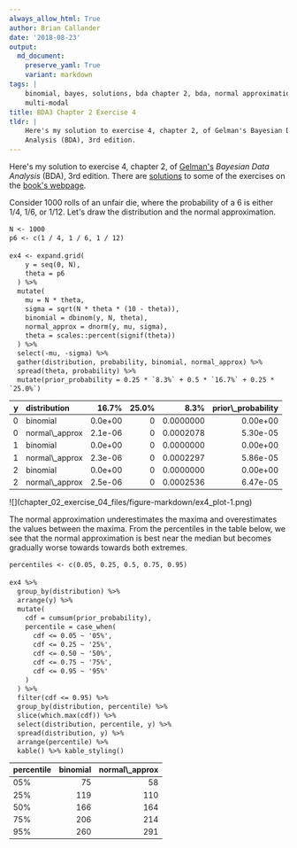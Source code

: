 ```yaml
---
always_allow_html: True
author: Brian Callander
date: '2018-08-23'
output:
  md_document:
    preserve_yaml: True
    variant: markdown
tags: |
    binomial, bayes, solutions, bda chapter 2, bda, normal approximation,
    multi-modal
title: BDA3 Chapter 2 Exercise 4
tldr: |
    Here's my solution to exercise 4, chapter 2, of Gelman's Bayesian Data
    Analysis (BDA), 3rd edition.
---
```


Here's my solution to exercise 4, chapter 2, of
[Gelman's](https://andrewgelman.com/) *Bayesian Data Analysis* (BDA),
3rd edition. There are
[solutions](http://www.stat.columbia.edu/~gelman/book/solutions.pdf) to
some of the exercises on the [book's
webpage](http://www.stat.columbia.edu/~gelman/book/).

<!--more-->
<div style="display:none">

$\DeclareMathOperator{\dbinomial}{binomial}  \DeclareMathOperator{\dbern}{Bernoulli}  \DeclareMathOperator{\dbeta}{beta}$

</div>

Consider 1000 rolls of an unfair die, where the probability of a 6 is
either 1/4, 1/6, or 1/12. Let's draw the distribution and the normal
approximation.

``` {.r}
N <- 1000
p6 <- c(1 / 4, 1 / 6, 1 / 12)

ex4 <- expand.grid(
    y = seq(0, N),
    theta = p6
  ) %>% 
  mutate(
    mu = N * theta,
    sigma = sqrt(N * theta * (10 - theta)),
    binomial = dbinom(y, N, theta),
    normal_approx = dnorm(y, mu, sigma),
    theta = scales::percent(signif(theta))
  ) %>% 
  select(-mu, -sigma) %>% 
  gather(distribution, probability, binomial, normal_approx) %>% 
  spread(theta, probability) %>% 
  mutate(prior_probability = 0.25 * `8.3%` + 0.5 * `16.7%` + 0.25 * `25.0%`)
```

<table class="table" style="margin-left: auto; margin-right: auto;">
<thead>
<tr>
<th style="text-align:right;">
y
</th>
<th style="text-align:left;">
distribution
</th>
<th style="text-align:right;">
16.7%
</th>
<th style="text-align:right;">
25.0%
</th>
<th style="text-align:right;">
8.3%
</th>
<th style="text-align:right;">
prior\_probability
</th>
</tr>
</thead>
<tbody>
<tr>
<td style="text-align:right;">
0
</td>
<td style="text-align:left;">
binomial
</td>
<td style="text-align:right;">
0.0e+00
</td>
<td style="text-align:right;">
0
</td>
<td style="text-align:right;">
0.0000000
</td>
<td style="text-align:right;">
0.00e+00
</td>
</tr>
<tr>
<td style="text-align:right;">
0
</td>
<td style="text-align:left;">
normal\_approx
</td>
<td style="text-align:right;">
2.1e-06
</td>
<td style="text-align:right;">
0
</td>
<td style="text-align:right;">
0.0002078
</td>
<td style="text-align:right;">
5.30e-05
</td>
</tr>
<tr>
<td style="text-align:right;">
1
</td>
<td style="text-align:left;">
binomial
</td>
<td style="text-align:right;">
0.0e+00
</td>
<td style="text-align:right;">
0
</td>
<td style="text-align:right;">
0.0000000
</td>
<td style="text-align:right;">
0.00e+00
</td>
</tr>
<tr>
<td style="text-align:right;">
1
</td>
<td style="text-align:left;">
normal\_approx
</td>
<td style="text-align:right;">
2.3e-06
</td>
<td style="text-align:right;">
0
</td>
<td style="text-align:right;">
0.0002297
</td>
<td style="text-align:right;">
5.86e-05
</td>
</tr>
<tr>
<td style="text-align:right;">
2
</td>
<td style="text-align:left;">
binomial
</td>
<td style="text-align:right;">
0.0e+00
</td>
<td style="text-align:right;">
0
</td>
<td style="text-align:right;">
0.0000000
</td>
<td style="text-align:right;">
0.00e+00
</td>
</tr>
<tr>
<td style="text-align:right;">
2
</td>
<td style="text-align:left;">
normal\_approx
</td>
<td style="text-align:right;">
2.5e-06
</td>
<td style="text-align:right;">
0
</td>
<td style="text-align:right;">
0.0002536
</td>
<td style="text-align:right;">
6.47e-05
</td>
</tr>
</tbody>
</table>
![](chapter_02_exercise_04_files/figure-markdown/ex4_plot-1.png)

The normal approximation underestimates the maxima and overestimates the
values between the maxima. From the percentiles in the table below, we
see that the normal approximation is best near the median but becomes
gradually worse towards towards both extremes.

``` {.r}
percentiles <- c(0.05, 0.25, 0.5, 0.75, 0.95)

ex4 %>% 
  group_by(distribution) %>% 
  arrange(y) %>% 
  mutate(
    cdf = cumsum(prior_probability),
    percentile = case_when(
      cdf <= 0.05 ~ '05%',
      cdf <= 0.25 ~ '25%',
      cdf <= 0.50 ~ '50%',
      cdf <= 0.75 ~ '75%',
      cdf <= 0.95 ~ '95%'
    )
  ) %>% 
  filter(cdf <= 0.95) %>% 
  group_by(distribution, percentile) %>% 
  slice(which.max(cdf)) %>% 
  select(distribution, percentile, y) %>% 
  spread(distribution, y) %>% 
  arrange(percentile) %>% 
  kable() %>% kable_styling()
```

<table class="table" style="margin-left: auto; margin-right: auto;">
<thead>
<tr>
<th style="text-align:left;">
percentile
</th>
<th style="text-align:right;">
binomial
</th>
<th style="text-align:right;">
normal\_approx
</th>
</tr>
</thead>
<tbody>
<tr>
<td style="text-align:left;">
05%
</td>
<td style="text-align:right;">
75
</td>
<td style="text-align:right;">
58
</td>
</tr>
<tr>
<td style="text-align:left;">
25%
</td>
<td style="text-align:right;">
119
</td>
<td style="text-align:right;">
110
</td>
</tr>
<tr>
<td style="text-align:left;">
50%
</td>
<td style="text-align:right;">
166
</td>
<td style="text-align:right;">
164
</td>
</tr>
<tr>
<td style="text-align:left;">
75%
</td>
<td style="text-align:right;">
206
</td>
<td style="text-align:right;">
214
</td>
</tr>
<tr>
<td style="text-align:left;">
95%
</td>
<td style="text-align:right;">
260
</td>
<td style="text-align:right;">
291
</td>
</tr>
</tbody>
</table>
